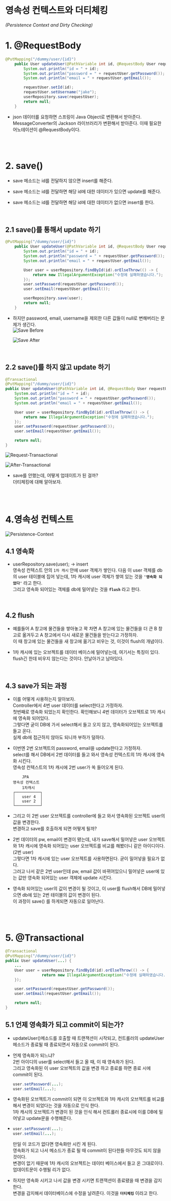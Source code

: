 # 영속성 컨텍스트와 더티체킹
*(Persistence Context and Dirty Checking)*

# 1. @RequestBody

```java
@PutMapping("/dummy/user/{id}")
    public User updateUser(@PathVariable int id, @RequestBody User requestUser) {
        System.out.println("id = " + id);
        System.out.println("password = " + requestUser.getPassword());
        System.out.println("email = " + requestUser.getEmail());

        requestUser.setId(id);
        requestUser.setUsername("jake");
        userRepository.save(requestUser);
        return null;
    }
```
- json 데이터를 요청하면 스프링이 Java Object로 변환해서 받아준다.  
MessageConverter의 Jackson 라이브러리가 변환해서 받아준다. 이때 필요한 어노테이션이 @RequestBody이다.
<br>  
<br>  

# 2. save()
- save 메소드는 id를 전달하지 않으면 insert를 해준다.
  
- save 메소드는 id를 전달하면 해당 id에 대한 데이터가 있으면 update를 해준다.

- save 메소드는 id를 전달하면 해당 id에 대한 데이터가 없으면 insert를 한다.
<br>

## 2.1 save()를 통해서 update 하기
```java
@PutMapping("/dummy/user/{id}")
    public User updateUser(@PathVariable int id, @RequestBody User requestUser) {
        System.out.println("id = " + id);
        System.out.println("password = " + requestUser.getPassword());
        System.out.println("email = " + requestUser.getEmail());

        User user = userRepository.findById(id).orElseThrow(() -> {
            return new IllegalArgumentException("수정에 실패하였습니다.");
        });
        user.setPassword(requestUser.getPassword());
        user.setEmail(requestUser.getEmail());

        userRepository.save(user);
        return null;
    }
```
- 하지만 password, email, username을 제외한 다른 값들이 null로 변해버리는 문제가 생긴다.  
    ![Save Before](./img/Save-Before.png)
  
    ![Save After](./img/Save-After.png)
<br>

## 2.2 save()를 하지 않고 update 하기 
```java
@Transactional
@PutMapping("/dummy/user/{id}")
public User updateUser(@PathVariable int id, @RequestBody User requestUser) {
    System.out.println("id = " + id);
    System.out.println("password = " + requestUser.getPassword());
    System.out.println("email = " + requestUser.getEmail());

    User user = userRepository.findById(id).orElseThrow(() -> {
        return new IllegalArgumentException("수정에 실패하였습니다.");
    });
    user.setPassword(requestUser.getPassword());
    user.setEmail(requestUser.getEmail());

    return null;
}
```

![Request-Transactional](./img/Transactional-Request.png)

![After-Transactional](./img/Transactional-After.png)
- save를 안했는데, 어떻게 업데이트가 된 걸까?  
더티체킹에 대해 알아보자.
<br>
<br>


# 4.영속성 컨텍스트
![Persistence-Context](./img/Persistence-Context.png)
<br>

## 4.1 영속화
- userRepository.save(user); -> insert  
영속성 컨텍스트 안의 `1차 캐시` 안에 user 객체가 쌓인다. 다음 이 user 객체를 db의 user 테이블에 집어 넣는데, 1차 캐시에 user 객체가 쌓여 있는 것을 **`'영속화 되었다'`** 라고 한다.  
그리고 영속화 되어있는 객체를 db에 밀어넣는 것을 **`flush`** 라고 한다.
<br>

## 4.2 flush
- 예를들어 A 창고에 물건들을 쌓아놓고 꽉 차면 A 창고에 있는 물건들을 더 큰 B 창고로 옮겨두고 A 창고에서 다시 새로운 물건들을 받는다고 가정하자.   
이 때 창고에 있는 물건들을 새 창고에 옮기고 비우는 것, 이것이 flush의 개념이다.

- 1차 캐시에 있는 오브젝트를 데이터 베이스에 밀어넣는데, 여기서는 특징이 있다.  
flush긴 한데 비우지 않는다는 것이다. 안날아가고 남아있다.   
<br>

## 4.3 save가 되는 과정
- 이를 어떻게 사용하는지 알아보자.  
Controller에서 4번 user 데이터를 select한다고 가정하자.  
첫번째로 영속화 되었는지 확인한다. 확인해보니 4번 데이터가 오브젝트로 1차 캐시에 영속화 되어있다.  
그렇다면 굳이 DB에 가서 select해서 들고 오지 않고,
영속화되어있는 오브젝트를 들고 온다.  
실제 db에 접근하지 않아도 되니까 부하가 덜하다.

- 이번엔 2번 오브젝트의 password, email을 update한다고 가정하자.  
select를 해서 DB에서 2번 데이터를 들고 와서 
영속성 컨텍스트의 1차 캐시에 영속화 시킨다.  
영속성 컨텍스트의 1차 캐시에 2번 user가 쏙 들어오게 된다.

    ```text
        JPA
    영속성 컨텍스트
        1차캐시
    ┌───────────┐  
    │   user 4  │ 
    │   user 2  │ 
    └───────────┘ 
    ```

- 그리고 이 2번 user 오브젝트를 controller에 들고 와서 영속화된 오브젝트 user의 값을 변경한다.   
변경하고 save를 호출하게 되면 어떻게 될까?  

- 2번 데이터의 pw, email이 변경이 됐는데, 내가 save해서 밀어넣은 user 오브젝트와 1차 캐시에 영속화 되어있는 user 오브젝트를 비교를 해봤더니 같은 아이디이다. (2번 user)  
그렇다면 1차 캐시에 있는 user 오브젝트를 사용하면된다. 굳이 밀어넣을 필요가 없다.   
그러고 나서 같은 2번 user인데 pw, email 값이 바뀌어있으니 밀어넣은 user에 있는 값만 영속화 되어있는 user 객체에 update 시킨다.

- 영속화 되어있는 user의 값이 변경이 될 것이고, 이 user를 flush해서 DB에 밀어넣으면 db에 있는 2번 테이블의 값이 변경이 된다.  
이 과정이 save() 를 하게되면 자동으로 일어난다.
<br>
<br>

# 5. @Transactional
```java
@Transactional
@PutMapping("/dummy/user/{id}")
public User updateUser(...) {
    ...
    User user = userRepository.findById(id).orElseThrow(() -> {
                return new IllegalArgumentException("수정에 실패하였습니다.");
    });

    user.setPassword(requestUser.getPassword());
    user.setEmail(requestUser.getEmail());

    return null;
}
```
## 5.1 언제 영속화가 되고 commit이 되는가?
- updateUser()메소드를 호출할 때 트랜잭션이 시작되고, 컨트롤러의 updateUser메소드가 종료될 때 종료되면서 자동으로 commit이 된다.


- 언제 영속화가 되느냐?  
2번 아이디의 user를 select해서 들고 올 때, 이 때 영속화가 된다.  
그리고 영속화된 이 user 오브젝트의 값을 변경 하고 종료를 하면 종료 시에 commit이 된다. 

    ```java
    user.setPassword(...);
    user.setEmail(...);
    ```


- 영속화된 오브젝트가 commit이 되면 이 오브젝트와 1차 캐시의 오브젝트를 비교를 해서 변경이 되었다는  것을 자동으로 인식 한다.  
1차 캐시의 오브젝트가 변경이 된 것을 인식 해서 컨트롤러 종료시에 이를 DB에 밀어넣고 update문을 수행해준다.

  
- ```java
  user.setPassword(...);
  user.setEmail(...);
  ```
    만일 이 코드가 없다면 영속화만 시킨 게 된다.  
    영속화가 되고 나서 메소드가 종료 될 때 commit이 된다한들 아무것도 되지 않을 것이다.  
    변경이 없기 때문에 1차 캐시의 오브젝트는 데이터 베이스에서 들고 온 그대로이다.  
    업데이트문이 수행될 리가 없다.

- 하지만 영속화 시키고 나서 값을 변경 시키면 트랜잭션이 종료됐을 때 변경을 감지한다.  
변경을 감지해서 데이터베이스에 수정을 날려준다.   이것을 **`더티체킹`** 이라고 한다.